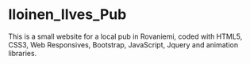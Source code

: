 # Iloinen_Ilves_Pub 
This is a small website for a local pub in Rovaniemi, coded with HTML5, CSS3, Web Responsives, Bootstrap, JavaScript, Jquery and animation libraries.
